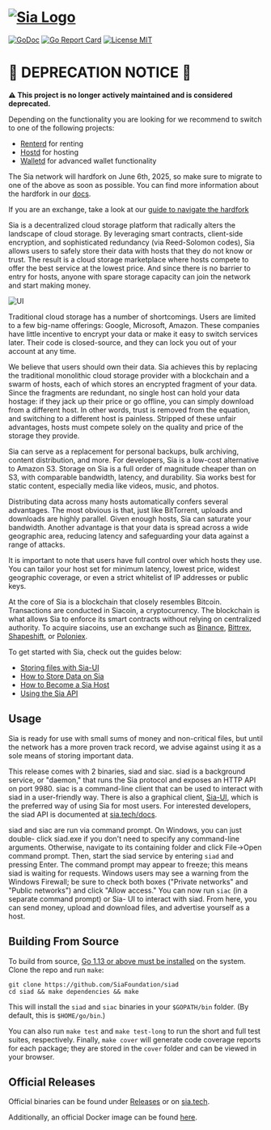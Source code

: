 # [![Sia Logo](https://sia.tech/assets/banners/sia-banner-siad.png)](http://sia.tech)

[![GoDoc](https://godoc.org/go.sia.tech/siad?status.svg)](https://godoc.org/go.sia.tech/siad)
[![Go Report Card](https://goreportcard.com/badge/go.sia.tech/siad)](https://goreportcard.com/report/go.sia.tech/siad)
[![License MIT](https://img.shields.io/badge/License-MIT-brightgreen.svg)](https://img.shields.io/badge/License-MIT-brightgreen.svg)

# 🚨 DEPRECATION NOTICE 🚨

**⚠️ This project is no longer actively maintained and is considered deprecated.**

Depending on the functionality you are looking for we recommend to switch to one of the following projects:
- [Renterd](https://github.com/SiaFoundation/renterd) for renting
- [Hostd](https://github.com/SiaFoundation/hostd) for hosting
- [Walletd](https://github.com/SiaFoundation/walletd) for advanced wallet functionality

The Sia network will hardfork on June 6th, 2025, so make sure to migrate to one
of the above as soon as possible. You can find more information about the
hardfork in our [docs](https://docs.sia.tech/navigating-the-v2-hardfork/v2).

If you are an exchange, take a look at our [guide to navigate the hardfork](https://docs.sia.tech/navigating-the-v2-hardfork/exchanges)


Sia is a decentralized cloud storage platform that radically alters the
landscape of cloud storage. By leveraging smart contracts, client-side
encryption, and sophisticated redundancy (via Reed-Solomon codes), Sia allows
users to safely store their data with hosts that they do not know or trust.
The result is a cloud storage marketplace where hosts compete to offer the
best service at the lowest price. And since there is no barrier to entry for
hosts, anyone with spare storage capacity can join the network and start
making money.

![UI](https://i.imgur.com/BFMQwhg.png)

Traditional cloud storage has a number of shortcomings. Users are limited to a
few big-name offerings: Google, Microsoft, Amazon. These companies have little
incentive to encrypt your data or make it easy to switch services later. Their
code is closed-source, and they can lock you out of your account at any time.

We believe that users should own their data. Sia achieves this by replacing
the traditional monolithic cloud storage provider with a blockchain and a
swarm of hosts, each of which stores an encrypted fragment of your data. Since
the fragments are redundant, no single host can hold your data hostage: if
they jack up their price or go offline, you can simply download from a
different host. In other words, trust is removed from the equation, and
switching to a different host is painless. Stripped of these unfair
advantages, hosts must compete solely on the quality and price of the storage
they provide.

Sia can serve as a replacement for personal backups, bulk archiving, content
distribution, and more. For developers, Sia is a low-cost alternative to
Amazon S3. Storage on Sia is a full order of magnitude cheaper than on S3,
with comparable bandwidth, latency, and durability. Sia works best for static
content, especially media like videos, music, and photos.

Distributing data across many hosts automatically confers several advantages.
The most obvious is that, just like BitTorrent, uploads and downloads are
highly parallel. Given enough hosts, Sia can saturate your bandwidth. Another
advantage is that your data is spread across a wide geographic area, reducing
latency and safeguarding your data against a range of attacks.

It is important to note that users have full control over which hosts they
use. You can tailor your host set for minimum latency, lowest price, widest
geographic coverage, or even a strict whitelist of IP addresses or public
keys.

At the core of Sia is a blockchain that closely resembles Bitcoin. Transactions
are conducted in Siacoin, a cryptocurrency. The blockchain is what allows Sia to
enforce its smart contracts without relying on centralized authority. To acquire
siacoins, use an exchange such as [Binance](https://binance.com),
[Bittrex](https://bittrex.com), [Shapeshift](https://shapeshift.io), or
[Poloniex](https://poloniex.com).

To get started with Sia, check out the guides below:

- [Storing files with Sia-UI](https://blog.sia.tech/a-guide-to-sia-ui-v1-4-0-7ec3dfcae35a)
- [How to Store Data on Sia](https://blog.sia.tech/getting-started-with-private-decentralized-cloud-storage-c9565dc8c854)
- [How to Become a Sia Host](https://blog.sia.tech/how-to-run-a-host-on-sia-2159ebc4725)
- [Using the Sia API](https://blog.sia.tech/api-quickstart-guide-f1d160c05235)


Usage
-----

Sia is ready for use with small sums of money and non-critical files, but
until the network has a more proven track record, we advise against using it
as a sole means of storing important data.

This release comes with 2 binaries, siad and siac. siad is a background service,
or "daemon," that runs the Sia protocol and exposes an HTTP API on port 9980.
siac is a command-line client that can be used to interact with siad in a
user-friendly way. There is also a graphical client,
[Sia-UI](https://github.com/SiaFoundation/Sia-UI), which is the preferred way of
using Sia for most users. For interested developers, the siad API is documented
at [sia.tech/docs](https://sia.tech/docs/).

siad and siac are run via command prompt. On Windows, you can just double-
click siad.exe if you don't need to specify any command-line arguments.
Otherwise, navigate to its containing folder and click File->Open command
prompt. Then, start the siad service by entering `siad` and pressing Enter.
The command prompt may appear to freeze; this means siad is waiting for
requests. Windows users may see a warning from the Windows Firewall; be sure
to check both boxes ("Private networks" and "Public networks") and click
"Allow access." You can now run `siac` (in a separate command prompt) or Sia-
UI to interact with siad. From here, you can send money, upload and download
files, and advertise yourself as a host.

Building From Source
--------------------

To build from source, [Go 1.13 or above must be
installed](https://golang.org/doc/install) on the system. Clone the repo and run
`make`:

```
git clone https://github.com/SiaFoundation/siad
cd siad && make dependencies && make
```

This will install the `siad` and `siac` binaries in your `$GOPATH/bin` folder.
(By default, this is `$HOME/go/bin`.)

You can also run `make test` and `make test-long` to run the short and full test
suites, respectively. Finally, `make cover` will generate code coverage reports
for each package; they are stored in the `cover` folder and can be viewed in
your browser.

Official Releases
--------------------
Official binaries can be found under
[Releases](https://github.com/SiaFoundation/siad/releases) or on
[sia.tech](https://sia.tech/get-started).

Additionally, an official Docker image can be found
[here](https://github.com/SiaFoundation/siad/pkgs/container/siad).
